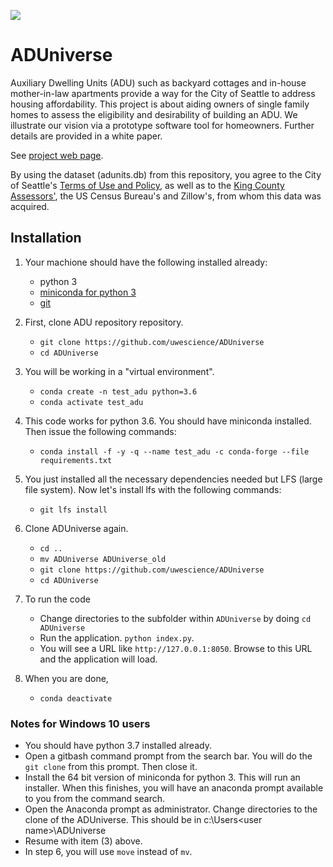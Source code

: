 ![](https://travis-ci.org/uwescience/ADUniverse.svg?branch=master)

# ADUniverse

Auxiliary Dwelling Units (ADU) such as backyard cottages and in-house mother-in-law apartments provide a way for the City of Seattle to address housing affordability. This project is about aiding owners of single family homes to assess the eligibility and desirability of building an ADU. We illustrate our vision via a prototype software tool for homeowners. Further details are provided in a white paper.

See [project web page](https://uwescience.github.io/ADUniverse/).

By using the dataset (adunits.db) from this repository, you agree to the City of Seattle's [Terms of Use and Policy](https://data.seattle.gov/stories/s/Data-Policy/6ukr-wvup/), as well as to the [King County Assessors'](https://info.kingcounty.gov/assessor/DataDownload/default.aspx), the US Census Bureau's and Zillow's, from whom this data was acquired. 

## Installation
1. Your machione should have the following installed already:
   - python 3
   - [miniconda for python 3](https://docs.conda.io/en/latest/miniconda.html)
   - [git](https://git-scm.com/book/en/v2/Getting-Started-Installing-Git)

1. First, clone ADU repository repository.
   - ``git clone https://github.com/uwescience/ADUniverse``
   - ``cd ADUniverse``

1. You will be working in a "virtual environment".
   - ``conda create -n test_adu python=3.6``
   - ``conda activate test_adu``

1. This code works for python 3.6. You should have miniconda installed. Then issue the following commands:
   - ``conda install -f -y -q --name test_adu -c conda-forge --file requirements.txt``

1. You just installed all the necessary dependencies needed but LFS (large file system). Now let's install lfs with the following commands:
   - ``git lfs install``

1. Clone ADUniverse again.
   - ``cd ..``
   -  ``mv ADUniverse ADUniverse_old``
   -  ``git clone https://github.com/uwescience/ADUniverse``
   - ``cd ADUniverse``

1. To run the code
   - Change directories to the subfolder within ``ADUniverse`` by doing ``cd ADUniverse``
   - Run the application. ``python index.py``.
   - You will see a URL like ``http://127.0.0.1:8050``. Browse to this URL and the application will load.

1. When you are done,
   - ``conda deactivate``

### Notes for Windows 10 users
- You should have python 3.7 installed already.
- Open a gitbash command prompt from the search bar. You will do the ``git clone`` from this prompt. Then close it.
- Install the 64 bit version of miniconda for python 3. This will run an installer. When this finishes, you will have an anaconda prompt available to you from the command search. 
- Open the Anaconda prompt as administrator. Change directories to the clone of the ADUniverse. This should be in c:\Users\<user name>\ADUniverse
- Resume with item (3) above.
- In step 6, you will use ``move`` instead of ``mv``.
